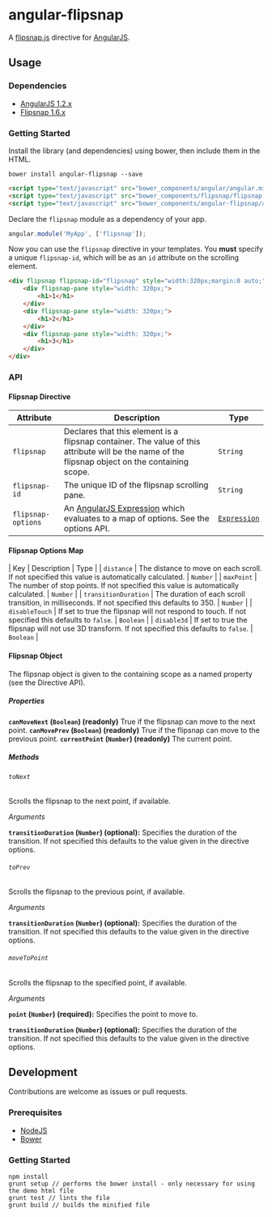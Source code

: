 # angular-flipsnap

A [flipsnap.js](http://pxgrid.github.io/js-flipsnap/) directive for [AngularJS](http://angularjs.org/).

## Usage

### Dependencies

* [AngularJS 1.2.x](http://angularjs.org/)
* [Flipsnap 1.6.x](http://pxgrid.github.io/js-flipsnap/)

### Getting Started

Install the library (and dependencies) using bower, then include them in the HTML.

```
bower install angular-flipsnap --save
```

```html
<script type="text/javascript" src="bower_components/angular/angular.min.js"></script>
<script type="text/javascript" src="bower_components/flipsnap/flipsnap.min.js"></script>
<script type="text/javascript" src="bower_components/angular-flipsnap/angular-flipsnap.min.js"></script>
```

Declare the `flipsnap` module as a dependency of your app.

```javascript
angular.module('MyApp', ['flipsnap']);
```

Now you can use the `flipsnap` directive in your templates. You **must** specify a unique `flipsnap-id`, which will be as an `id` attribute on the scrolling element.

```html
<div flipsnap flipsnap-id="flipsnap" style="width:320px;margin:0 auto;">
    <div flipsnap-pane style="width: 320px;">
        <h1>1</h1>
    </div>
    <div flipsnap-pane style="width: 320px;">
        <h1>2</h1>
    </div>
    <div flipsnap-pane style="width: 320px;">
        <h1>3</h1>
    </div>
</div>
```

### API

#### Flipsnap Directive

| Attribute | Description | Type |
| --------- | ----------- | ---- |
| `flipsnap` | Declares that this element is a flipsnap container. The value of this attribute will be the name of the flipsnap object on the containing scope. | `String` |
| `flipsnap-id` | The unique ID of the flipsnap scrolling pane. | `String` |
| `flipsnap-options` | An [AngularJS Expression](http://docs.angularjs.org/guide/expression) which evaluates to a map of options. See the options API. | [`Expression`](http://docs.angularjs.org/guide/expression) |

#### Flipsnap Options Map

| Key | Description | Type |
| `distance` | The distance to move on each scroll. If not specified this value is automatically calculated. | `Number` |
| `maxPoint` | The number of stop points. If not specified this value is automatically calculated. | `Number` |
| `transitionDuration` | The duration of each scroll transition, in milliseconds. If not specified this defaults to 350. | `Number` |
| `disableTouch` | If set to true the flipsnap will not respond to touch. If not specified this defaults to `false`. | `Boolean` |
| `disable3d` | If set to true the flipsnap will not use 3D transform. If not specified this defaults to `false`. | `Boolean` |

#### Flipsnap Object

The flipsnap object is given to the containing scope as a named property (see the Directive API).

##### Properties

**`canMoveNext` (`Boolean`) (readonly)** True if the flipsnap can move to the next point.
**`canMovePrev` (`Boolean`) (readonly)** True if the flipsnap can move to the previous point.
**`currentPoint` (`Number`) (readonly)** The current point.

##### Methods

###### `toNext`

Scrolls the flipsnap to the next point, if available.

*Arguments*

**`transitionDuration` (`Number`) (optional):** Specifies the duration of the transition. If not specified this defaults to the value given in the directive options.

###### `toPrev`

Scrolls the flipsnap to the previous point, if available.

*Arguments*

**`transitionDuration` (`Number`) (optional):** Specifies the duration of the transition. If not specified this defaults to the value given in the directive options.

###### `moveToPoint`

Scrolls the flipsnap to the specified point, if available.

*Arguments*

**`point` (`Number`) (required):** Specifies the point to move to.

**`transitionDuration` (`Number`) (optional):** Specifies the duration of the transition. If not specified this defaults to the value given in the directive options.

## Development

Contributions are welcome as issues or pull requests.

### Prerequisites

* [NodeJS](https://github.com/joyent/node)
* [Bower](https://github.com/bower/bower)

### Getting Started

```
npm install
grunt setup // performs the bower install - only necessary for using the demo html file
grunt test // lints the file
grunt build // builds the minified file
```

